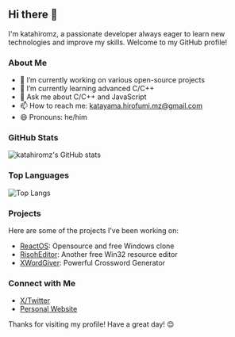 ## Hi there 👋

I'm katahiromz, a passionate developer always eager to learn new technologies and improve my skills. Welcome to my GitHub profile!

### About Me

- 🔭 I’m currently working on various open-source projects
- 🌱 I’m currently learning advanced C/C++
- 💬 Ask me about C/C++ and JavaScript
- 📫 How to reach me: katayama.hirofumi.mz@gmail.com
- 😄 Pronouns: he/him

### GitHub Stats

![katahiromz's GitHub stats](https://github-readme-stats.vercel.app/api?username=katahiromz&show_icons=true&theme=radical)

### Top Languages

![Top Langs](https://github-readme-stats.vercel.app/api/top-langs/?username=katahiromz&layout=compact&theme=radical)

### Projects

Here are some of the projects I've been working on:

- [ReactOS](https://github.com/reactos/reactos): Opensource and free Windows clone
- [RisohEditor](https://github.com/katahiromz/risoheditor): Another free Win32 resource editor
- [XWordGiver](https://github.com/katahiromz/XWordGiver): Powerful Crossword Generator

### Connect with Me

- [X/Twitter](https://x.com/katahiromz)
- [Personal Website](https://katahiromz.fc2.page/)

Thanks for visiting my profile! Have a great day! 😊
